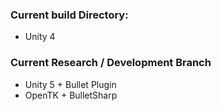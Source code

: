 ### Current build Directory:
* Unity 4

### Current Research / Development Branch
* Unity 5 + Bullet Plugin
* OpenTK + BulletSharp
